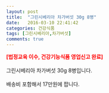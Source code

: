 ```yaml
---
layout: post
title:  "그린시베리아 차가버섯 30g 8병"
date:   2016-03-10 22:41:42
categories: 건강식품
tags: [그린시베리아,차가버섯]
comments: true
---
```


<strong><span style="color: rgb(255, 0, 0);">[법정교육 이수, 건강기능식품 영업신고 완료]</span></strong>
<br><br>
그린시베리아 차가버섯 30g 8병입니다.
<br><br>
배송비 포함해서 17만원에 팝니다.
<br>
<br>
<img class="image" src="https://4.bp.blogspot.com/-bM6oohtJSs4/W_qx9d4V7mI/AAAAAAAAA58/asMup9bGUTckO48j5lZWPPfwd4q6XWNJwCLcBGAs/s320/4573456456346.jpg" alt=""/>
<br>
<br>
<img class="image" src="http://nbbang.co.kr/data/webedit/20180618102551_bpeqglmf.jpg" alt=""/>  
<br>
<br>
<img class="image" src="http://nbbang.co.kr/data/webedit/20180618102615_powpaaia.jpg" alt=""/>